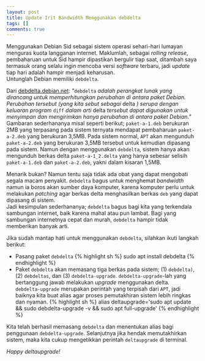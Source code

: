 ```yaml
---
layout: post
title: Update Irit Bandwidth Menggunakan debdelta
tags: []
comments: true
---
```


Menggunakan Debian Sid sebagai sistem operasi sehari-hari lumayan menguras kuota langganan internet. Maklumlah, sebagai _rolling release_, pembaharuan untuk Sid hampir dipastikan bergulir tiap saat, ditambah saya termasuk orang selalu ingin mencoba versi _software_ terbaru, jadi _update_ tiap hari adalah hampir menjadi keharusan.  
Untunglah Debian memiliki `debdelta`. 

Dari [debdelta.debian.net](http://debdelta.debian.net/): _"_`debdelta` _adalah perangkat lunak yang dirancang untuk memperhitungkan perubahan di antara paket Debian. Perubahan tersebut (yang kita sebut sebagai_ delta _) serupa dengan keluaran program_ `diff` _dalam arti_ delta _tersebut dapat digunakan untuk menyimpan dan mengirimkan hanya perubahan di antara paket Debian."_  
Gambaran sederhananya misal seperti berikut; `paket-a-1.deb` berukuran 2MB yang terpasang pada sistem ternyata mendapat pembaharuan `paket-a-2.deb` yang berukuran 3,5MB. Pada sistem normal, `APT` akan mengunduh `paket-a-2.deb` yang berukuran 3,5MB tersebut untuk kemudian dipasang pada sistem. Namun dengan menggunakan `debdelta`, sistem hanya akan mengunduh berkas delta `paket-a-1_2.delta` yang hanya sebesar selisih `paket-a-1.deb` dan `paket-a-2.deb`, yakni dalam kisaran 1,5MB.

Menarik bukan? Namun tentu saja tidak ada obat yang dapat mengobati segala macam penyakit. `debdelta` bagus untuk menghemat _bandwidth_ namun ia boros akan sumber daya komputer, karena komputer perlu untuk melakukan _patching_ agar berkas delta menghasilkan berkas `deb` yang dapat dipasang di sistem.  
Jadi kesimpulan sederhananya; `debdelta` bagus bagi kita yang terkendala sambungan internet, baik karena mahal atau pun lambat. Bagi yang sambungan internetnya cepat dan murah, `debdelta` hampir tidak memberikan banyak arti.

Jika sudah mantap hati untuk menggunakan `debdelta`, silahkan ikuti langkah berikut:  

- Pasang paket `debdelta`
{% highlight sh %}
sudo apt install debdelta
{% endhighlight %}  
- Paket `debdelta` akan memasang tiga berkas pada sistem; (1) `debdelta)`, (2) `debdeltas`, dan (3) `debdelta-upgrade`. `debdelta-upgrade`-lah yang bertanggung jawab melakukan _upgrade_ menggunakan delta.  
`debdelta-upgrade` merupakan perintah yang terpisah dari `APT`, jadi baiknya kita buat alias agar proses pemutakhiran sistem lebih ringkas dan nyaman.
{% highlight sh %}
alias deltaupgrade='sudo apt update && sudo debdelta-upgrade -v && sudo apt full-upgrade'
{% endhighlight %}  

Kita telah berhasil memasang `debdelta` dan menentukan alias bagi penggunaan `debdelta-upgrade`. Selanjutnya jika hendak memutakhirkan sistem, maka kita cukup mengetikkan perintah `deltaupgrade` di terminal.

_Happy deltaupgrade!_
